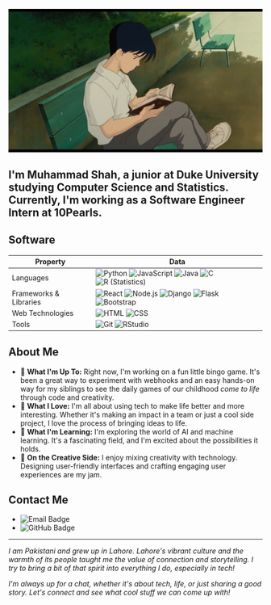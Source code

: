 ![Ghibli Cover](ghibli-github-cover.jpg)

## I'm **Muhammad Shah**, a junior at Duke University studying Computer Science and Statistics. Currently, I'm working as a Software Engineer Intern at 10Pearls.

## Software
Property                 | Data  
-------------------------|------
Languages                | ![Python](https://img.shields.io/badge/-Python-05122A?style=flat&logo=python) ![JavaScript](https://img.shields.io/badge/-JavaScript-05122A?style=flat&logo=javascript) ![Java](https://img.shields.io/badge/-Java-05122A?style=flat&logo=Java&logoColor=FFA518) ![C](https://img.shields.io/badge/-C-05122A?style=flat&logo=C&logoColor=A8B9CC) ![R (Statistics)](https://img.shields.io/badge/-R-05122A?style=flat&logo=R&logoColor=276DC3)
Frameworks & Libraries   | ![React](https://img.shields.io/badge/-React-05122A?style=flat&logo=react) ![Node.js](https://img.shields.io/badge/-Node.js-05122A?style=flat&logo=node.js) ![Django](https://img.shields.io/badge/-Django-05122A?style=flat&logo=django&logoColor=092E20) ![Flask](https://img.shields.io/badge/-Flask-05122A?style=flat&logo=flask) ![Bootstrap](https://img.shields.io/badge/-Bootstrap-05122A?style=flat&logo=bootstrap&logoColor=563D7C)
Web Technologies         | ![HTML](https://img.shields.io/badge/-HTML-05122A?style=flat&logo=HTML5) ![CSS](https://img.shields.io/badge/-CSS-05122A?style=flat&logo=CSS3&logoColor=1572B6)
Tools                    | ![Git](https://img.shields.io/badge/-Git-05122A?style=flat&logo=git) ![RStudio](https://img.shields.io/badge/-RStudio-05122A?style=flat&logo=rstudio)

## About Me

- 🔧 **What I'm Up To:** Right now, I'm working on a fun little bingo game. It's been a great way to experiment with webhooks and an easy hands-on way for my siblings to see the daily games of our childhood *come to life* through code and creativity.
- 🚀 **What I Love:** I'm all about using tech to make life better and more interesting. Whether it's making an impact in a team or just a cool side project, I love the process of bringing ideas to life.
- 🧠 **What I'm Learning:** I'm exploring the world of AI and machine learning. It's a fascinating field, and I'm excited about the possibilities it holds.
- 🎨 **On the Creative Side:** I enjoy mixing creativity with technology. Designing user-friendly interfaces and crafting engaging user experiences are my jam.

## Contact Me

- ![Email Badge](https://img.shields.io/badge/-muhammad.shah%40duke.edu-0078D4?style=flat&logo=microsoft-outlook&logoColor=white)
- ![GitHub Badge](https://img.shields.io/badge/-muhammadshah0815-181717?style=flat&logo=github&logoColor=white)

---

*I am Pakistani and grew up in Lahore. Lahore's vibrant culture and the warmth of its people taught me the value of connection and storytelling. I try to bring a bit of that spirit into everything I do, especially in tech!*

*I'm always up for a chat, whether it's about tech, life, or just sharing a good story. Let's connect and see what cool stuff we can come up with!*
